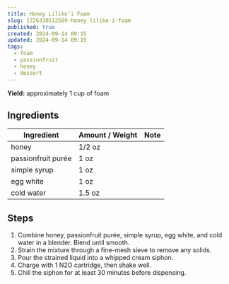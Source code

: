 ```yaml
---
title: Honey Liliko‘i Foam
slug: 1726330512509-honey-liliko-i-foam
published: true
created: 2024-09-14 09:15
updated: 2024-09-14 09:19
tags:
  - foam
  - passionfruit
  - honey
  - dessert
---
```


**Yield:** approximately 1 cup of foam

## Ingredients

| Ingredient         | Amount / Weight | Note |
| ------------------ | --------------- | ---- |
| honey              | 1/2 oz          |      |
| passionfruit purée | 1 oz            |      |
| simple syrup       | 1 oz            |      |
| egg white          | 1 oz            |      |
| cold water         | 1.5 oz          |      |

## Steps

1. Combine honey, passionfruit purée, simple syrup, egg white, and cold water in a blender. Blend until smooth.
2. Strain the mixture through a fine-mesh sieve to remove any solids.
3. Pour the strained liquid into a whipped cream siphon.
4. Charge with 1 N2O cartridge, then shake well.
5. Chill the siphon for at least 30 minutes before dispensing.

